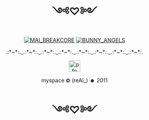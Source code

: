 <h1 align="center"> ༺♡༻ </h1>

<div align="center"> 
        <a href="https://youtu.be/-2Oqq-lDeVA?si=LY2oN_Bu2PH7HeW1"><img src="https://tinyurl.com/mnyurk62" alt="MAI_BREAKCORE" ></a>
        <a href="https://www.youtube.com/watch?v=btTH2bz_eg8"><img src="https://tinyurl.com/45pbzzyj" alt="BUNNY_ANGELS"></a>
        <p>.:*~*:._.:*~*:._.:*~*:._.:*~*:._.:*~*:._.:*~*:._.:*~*:._.:*~*:.</p>        
</div>


<div align="center">
        <img src="https://lh3.googleusercontent.com/a/ACg8ocIrGoQBCOSgH5o-wbDDinSNzaTphyympI22jonV99KkNAHT3FUbzA=s576-c-no" width="30" alt="pfp">
        <p style="fontSize: 11px" >myspace ✿ (reAl_) ☻ 2011</p>
</div> 

<h1 align="center"> ༺♡༻ </h1>
